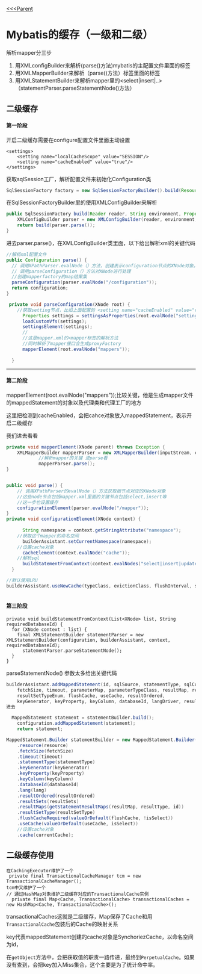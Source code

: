 [<<<Parent](README.md)
# Mybatis的缓存（一级和二级）

解析mapper分三步

1. 用XMLconfigBuilder来解析(parse()方法)mybatis的主配置文件里面的<configure>标签
2. 用XMLMapperBuilder来解析（parse()方法）<configure>标签里面的<mapper>标签
3. 用XMLStatementBuilder来解析mapper里的<select|insert|..>（statementParser.parseStatementNode()方法）

## 二级缓存

#### 第一阶段

开启二级缓存需要在configure配置文件里面主动设置

```
<settings>
    <setting name="localCacheScope" value="SESSION"/>
    <setting name="cacheEnabled" value="true"/>
</settings>
```

获取sqlSession工厂，解析配置文件来初始化Configuration类

```java
SqlSessionFactory factory = new SqlSessionFactoryBuilder().build(Resources.getResourceAsReader("mybatis-config2.xml"));
```

在SqlSessionFactoryBuilder里的使用XMLConfigBuilder来解析

```java
public SqlSessionFactory build(Reader reader, String environment, Properties properties) {
    XMLConfigBuilder parser = new XMLConfigBuilder(reader, environment, properties);
    return build(parser.parse());
}
```

进去parser.parse()，在XMLConfigBuilder类里面，以下给出解析xml的关键代码

```java
//解析xml配置文件
public Configuration parse() {
  // 调用XPathParser.evalNode（）方法，创建表示configuration节点的XNode对象。
  // 调用parseConfiguration（）方法对XNode进行处理
  //创建mapperfactory的map结果集
  parseConfiguration(parser.evalNode("/configuration"));
  return configuration;
}

 private void parseConfiguration(XNode root) {
  	//获取setting节点，比如上面配置的 <setting name="cacheEnabled" value="true"/>
      Properties settings = settingsAsProperties(root.evalNode("settings"));
      loadCustomVfs(settings);
      settingsElement(settings);
      //
      //这是mapper.xml的<mapper标签的解析方法
      //同时解析了mapper接口会生成proxyFactory
      mapperElement(root.evalNode("mappers"));
   
  }


```

------

#### 第二阶段

mapperElement(root.evalNode("mappers"));比较关键，他是生成mapper文件的mappedStatement的对象以及代理类和代理工厂的地方

这里把检测到cacheEnabled，会把cahce对象放入mappedStatement，表示开启二级缓存

我们进去看看

```java
private void mapperElement(XNode parent) throws Exception {
    XMLMapperBuilder mapperParser = new XMLMapperBuilder(inputStream, configuration, resource, configuration.getSqlFragments());
            //解析mapper的关键 进parse看
            mapperParser.parse();
}


public void parse() {
    // 调用XPathParser的evalNode（）方法获取根节点对应的XNode对象
    //这些node节点包括mapper.xml里面的关键节点包括select,insert等
    //这一步也设置缓存
    configurationElement(parser.evalNode("/mapper"));
}
private void configurationElement(XNode context) {
   
      String namespace = context.getStringAttribute("namespace");
    //获取这个mapper的命名空间
      builderAssistant.setCurrentNamespace(namespace);
    //设置cache对象
      cacheElement(context.evalNode("cache"));
    //解析sql
      buildStatementFromContext(context.evalNodes("select|insert|update|delete"));
  } 

//默认使用LRU
builderAssistant.useNewCache(typeClass, evictionClass, flushInterval, size, readWrite, blocking, props);
    
```

#### 第三阶段

```
private void buildStatementFromContext(List<XNode> list, String requiredDatabaseId) {
  for (XNode context : list) {
    final XMLStatementBuilder statementParser = new XMLStatementBuilder(configuration, builderAssistant, context, requiredDatabaseId);
      statementParser.parseStatementNode();
  }
}
```

parseStatementNode() 参数太多给出关键代码

```java
builderAssistant.addMappedStatement(id, sqlSource, statementType, sqlCommandType,
    fetchSize, timeout, parameterMap, parameterTypeClass, resultMap, resultTypeClass,
    resultSetTypeEnum, flushCache, useCache, resultOrdered, 
    keyGenerator, keyProperty, keyColumn, databaseId, langDriver, resultSets);
进去	

  MappedStatement statement = statementBuilder.build();
    configuration.addMappedStatement(statement);
    return statement;
```

```java
MappedStatement.Builder statementBuilder = new MappedStatement.Builder(configuration, id, sqlSource, sqlCommandType)
    .resource(resource)
    .fetchSize(fetchSize)
    .timeout(timeout)
    .statementType(statementType)
    .keyGenerator(keyGenerator)
    .keyProperty(keyProperty)
    .keyColumn(keyColumn)
    .databaseId(databaseId)
    .lang(lang)
    .resultOrdered(resultOrdered)
    .resultSets(resultSets)
    .resultMaps(getStatementResultMaps(resultMap, resultType, id))
    .resultSetType(resultSetType)
    .flushCacheRequired(valueOrDefault(flushCache, !isSelect))
    .useCache(valueOrDefault(useCache, isSelect))
    //设置cache对象
    .cache(currentCache);
```

## 二级缓存使用

```
在CachingExecutor维护了一个
 private final TransactionalCacheManager tcm = new TransactionalCacheManager();
tcm中又维护了一个
// 通过HashMap对象维护二级缓存对应的TransactionalCache实例
  private final Map<Cache, TransactionalCache> transactionalCaches = new HashMap<Cache, TransactionalCache>();

```

  transactionalCaches这就是二级缓存，Map保存了Cache和用`TransactionalCache`包装后的Cache的映射关系

key代表mappedStatement创建的cache对象是SynchoriezCache，以命名空间为id，

在`getObject`方法中，会把获取值的职责一路传递，最终到`PerpetualCache`。如果没有查到，会把key加入Miss集合，这个主要是为了统计命中率。
